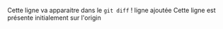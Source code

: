 Cette ligne va apparaitre dans le `git diff` !
ligne ajoutée
Cette ligne est présente initialement sur l'origin
